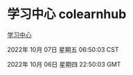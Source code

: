 # 学习中心 colearnhub
[学习中心](http://27.19.33.125:56308/colearnhub/)

2022年 10月 07日 星期五 06:50:03 CST

2022年 10月 06日 星期四 22:50:03 GMT
